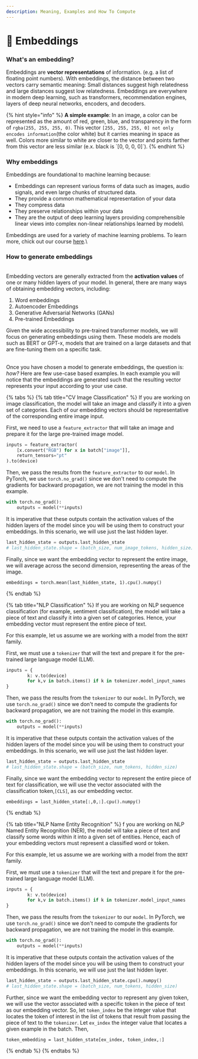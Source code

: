 ```yaml
---
description: Meaning, Examples and How To Compute
---
```


# 🌌 Embeddings

### What's an embedding?

Embeddings are **vector representations** of information. (e.g. a list of floating point numbers). With embeddings, the distance between two vectors carry semantic meaning:  Small distances suggest high relatedness and large distances suggest low relatedness. Embeddings are everywhere in modern deep learning, such as transformers, recommendation engines, layers of deep neural networks, encoders, and decoders.

{% hint style="info" %}
**A simple example**: In an image, a color can be represented as the amount of red, green, blue, and transparency in the form of `rgba(255, 255, 255, 0)`.  This vector `[255, 255, 255, 0] not only encodes information`(the color white) but it carries meaning in space as well. Colors more similar to white are closer to the vector and points farther from this vector are less similar (e.x. black is \`\[0, 0, 0, 0]\`).&#x20;
{% endhint %}

### Why embeddings

Embeddings are foundational to machine learning because:

* Embeddings can represent various forms of data such as images, audio signals, and even large chunks of structured data.
* They provide a common mathematical representation of your data
* They compress data
* They preserve relationships within your data
* They are the output of deep learning layers providing comprehensible linear views into complex non-linear relationships learned by models\


Embeddings are used for a variety of machine learning problems. To learn more, chick out our course [here](https://arize.com/blog-course/embeddings-meaning-examples-and-how-to-compute/).\


### How to generate embeddings

\
Embedding vectors are generally extracted from the **activation values** of one or many hidden layers of your model. In general, there are many ways of obtaining embedding vectors, including:

1. Word embeddings
2. Autoencoder Embeddings
3. Generative Adversarial Networks (GANs)
4. Pre-trained Embeddings

Given the wide accessibility to pre-trained transformer models, we will focus on generating embeddings using them. These models are models such as BERT or GPT-x, models that are trained on a large datasets and that are fine-tuning them on a specific task.

\
Once  you have chosen a model to generate embeddings, the question is: _how?_ Here are few use-case based examples. In each example you will notice that the embeddings are generated such that the resulting vector represents your input according to your use case.

{% tabs %}
{% tab title="CV Image Classification" %}
If you are working on image classification, the model will take an image and classify it into a given set of categories. Each of our embedding vectors should be representative of the corresponding entire image input.

First, we need to use a `feature_extractor` that will take an image and prepare it for the large pre-trained image model.

```python
inputs = feature_extractor(
    [x.convert("RGB") for x in batch["image"]], 
    return_tensors="pt"
).to(device)
```

Then, we pass the results from the `feature_extractor` to our `model`. In PyTorch, we use `torch.no_grad()` since we don't need to compute the gradients for backward propagation, we are not training the model in this example.

```python
with torch.no_grad():
    outputs = model(**inputs)
```

It is imperative that these outputs contain the activation values of the hidden layers of the model since you will be using them to construct your embeddings. In this scenario, we will use just the last hidden layer.

```python
last_hidden_state = outputs.last_hidden_state
# last_hidden_state.shape = (batch_size, num_image_tokens, hidden_size)
```

Finally, since we want the embedding vector to represent the entire image, we will average across the second dimension, representing the areas of the image.

```
embeddings = torch.mean(last_hidden_state, 1).cpu().numpy()
```
{% endtab %}

{% tab title="NLP Classification" %}
If you are working on NLP sequence classification (for example, sentiment classification), the model will take a piece of text and classify it into a given set of categories. Hence, your embedding vector must represent the entire piece of text.

For this example, let us assume we are working with a model from the `BERT` family.

First, we must use a `tokenizer` that will the text and prepare it for the pre-trained large language model (LLM).

```python
inputs = {
        k: v.to(device) 
        for k,v in batch.items() if k in tokenizer.model_input_names
}
```

Then, we pass the results from the `tokenizer` to our `model`. In PyTorch, we use `torch.no_grad()` since we don't need to compute the gradients for backward propagation, we are not training the model in this example.

```python
with torch.no_grad():
    outputs = model(**inputs)
```

It is imperative that these outputs contain the activation values of the hidden layers of the model since you will be using them to construct your embeddings. In this scenario, we will use just the last hidden layer.

```python
last_hidden_state = outputs.last_hidden_state
# last_hidden_state.shape = (batch_size, num_tokens, hidden_size)
```

Finally, since we want the embedding vector to represent the entire piece of text for classification, we will use the vector associated with the classification token,`[CLS]`, as our embedding vector.&#x20;

```
embeddings = last_hidden_state[:,0,:].cpu().numpy()
```
{% endtab %}

{% tab title="NLP Name Entity Recognition" %}
f you are working on NLP Named Entity Recognition (NER), the model will take a piece of text and classify some words within it into a given set of entities. Hence, each of your embedding vectors must represent a classified word or token.

For this example, let us assume we are working with a model from the `BERT` family.

First, we must use a `tokenizer` that will the text and prepare it for the pre-trained large language model (LLM).

```python
inputs = {
        k: v.to(device) 
        for k,v in batch.items() if k in tokenizer.model_input_names
}
```

Then, we pass the results from the `tokenizer` to our `model`. In PyTorch, we use `torch.no_grad()` since we don't need to compute the gradients for backward propagation, we are not training the model in this example.

```python
with torch.no_grad():
    outputs = model(**inputs)
```

It is imperative that these outputs contain the activation values of the hidden layers of the model since you will be using them to construct your embeddings. In this scenario, we will use just the last hidden layer.

```python
last_hidden_state = outputs.last_hidden_state.cpu().numpy()
# last_hidden_state.shape = (batch_size, num_tokens, hidden_size)
```

Further, since we want the embedding vector to represent any given token, we will use the vector associated with a specific token in the piece of text as our embedding vector. So, let `token_index` be the integer value that locates the token of interest in the list of tokens that result from passing the piece of text to the `tokenizer`. Let `ex_index` the integer value that locates a given example in the batch. Then,

```
token_embedding = last_hidden_state[ex_index, token_index,:]
```
{% endtab %}
{% endtabs %}
